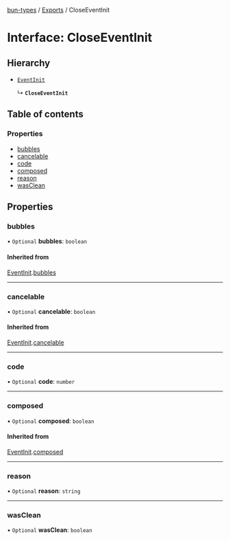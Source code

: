 [bun-types](https://oven-sh.github.io/bun-types/README.md) / [Exports](https://oven-sh.github.io/bun-types/modules.md) / CloseEventInit

# Interface: CloseEventInit

## Hierarchy

- [`EventInit`](https://oven-sh.github.io/bun-types/interfaces/EventInit.md)

  ↳ **`CloseEventInit`**

## Table of contents

### Properties

- [bubbles](https://oven-sh.github.io/bun-types/interfaces/CloseEventInit.md#bubbles)
- [cancelable](https://oven-sh.github.io/bun-types/interfaces/CloseEventInit.md#cancelable)
- [code](https://oven-sh.github.io/bun-types/interfaces/CloseEventInit.md#code)
- [composed](https://oven-sh.github.io/bun-types/interfaces/CloseEventInit.md#composed)
- [reason](https://oven-sh.github.io/bun-types/interfaces/CloseEventInit.md#reason)
- [wasClean](https://oven-sh.github.io/bun-types/interfaces/CloseEventInit.md#wasclean)

## Properties

### bubbles

• `Optional` **bubbles**: `boolean`

#### Inherited from

[EventInit](https://oven-sh.github.io/bun-types/interfaces/EventInit.md).[bubbles](https://oven-sh.github.io/bun-types/interfaces/EventInit.md#bubbles)

___

### cancelable

• `Optional` **cancelable**: `boolean`

#### Inherited from

[EventInit](https://oven-sh.github.io/bun-types/interfaces/EventInit.md).[cancelable](https://oven-sh.github.io/bun-types/interfaces/EventInit.md#cancelable)

___

### code

• `Optional` **code**: `number`

___

### composed

• `Optional` **composed**: `boolean`

#### Inherited from

[EventInit](https://oven-sh.github.io/bun-types/interfaces/EventInit.md).[composed](https://oven-sh.github.io/bun-types/interfaces/EventInit.md#composed)

___

### reason

• `Optional` **reason**: `string`

___

### wasClean

• `Optional` **wasClean**: `boolean`
